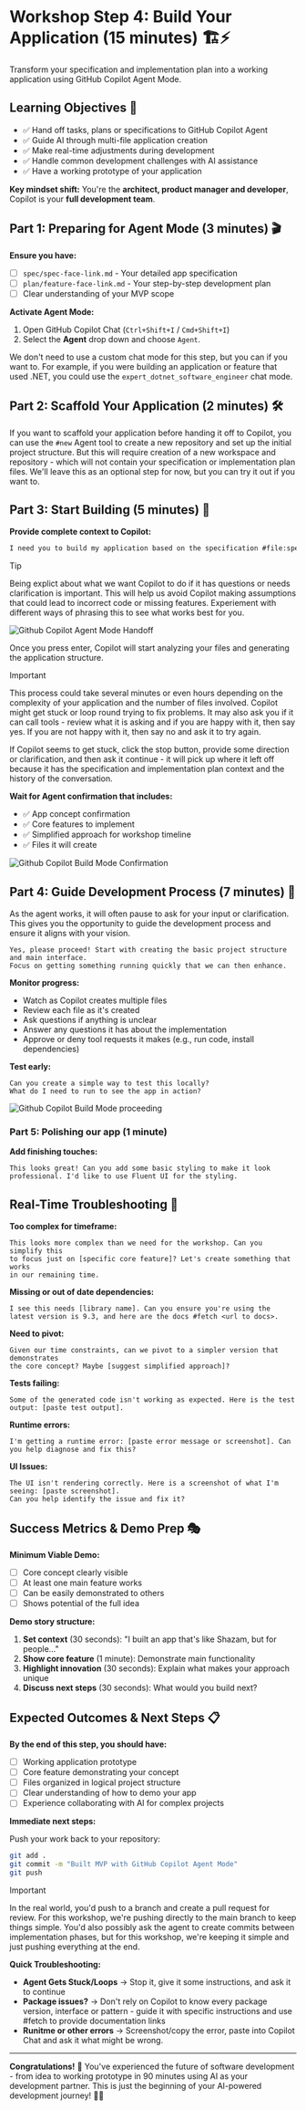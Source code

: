 # Workshop Step 4: Build Your Application (15 minutes) 🏗️⚡

Transform your specification and implementation plan into a working application using GitHub Copilot Agent Mode.

## Learning Objectives 🎯

- ✅ Hand off tasks, plans or specifications to GitHub Copilot Agent
- ✅ Guide AI through multi-file application creation  
- ✅ Make real-time adjustments during development
- ✅ Handle common development challenges with AI assistance
- ✅ Have a working prototype of your application

**Key mindset shift:** You're the **architect, product manager and developer**, Copilot is your **full development team**.

## Part 1: Preparing for Agent Mode (3 minutes) 🎬

**Ensure you have:**

- [ ] `spec/spec-face-link.md` - Your detailed app specification
- [ ] `plan/feature-face-link.md` - Your step-by-step development plan
- [ ] Clear understanding of your MVP scope

**Activate Agent Mode:**

1. Open GitHub Copilot Chat (`Ctrl+Shift+I` / `Cmd+Shift+I`)
1. Select the **Agent** drop down and choose `Agent`.

We don't need to use a custom chat mode for this step, but you can if you want to. For example, if you were building an application or feature that used .NET, you could use the `expert_dotnet_software_engineer` chat mode.

## Part 2: Scaffold Your Application (2 minutes) 🛠️

If you want to scaffold your application before handing it off to Copilot, you can use the `#new` Agent tool to create a new repository and set up the initial project structure. But this will require creation of a new workspace and repository - which will not contain your specification or implementation plan files. We'll leave this as an optional step for now, but you can try it out if you want to.

## Part 3: Start Building (5 minutes) 🤝

**Provide complete context to Copilot:**

```markdown
I need you to build my application based on the specification #file:spec-face-link.md and implementation plan #file:plan-feature-face-link.md I've created. If you have any questions or need clarification, stop and ask me. If you think the specification or implementation plan is missing something, stop and let me know and we'll refine it with the principal software engineer. Update the implementation plan as you go along to reflect any changes you make.
```

> [!TIP]
> Being explict about what we want Copilot to do if it has questions or needs clarification is important. This will help us avoid Copilot making assumptions that could lead to incorrect code or missing features. Experiement with different ways of phrasing this to see what works best for you.

![Github Copilot Agent Mode Handoff](images/github-copilot-build-prompt.png)

Once you press enter, Copilot will start analyzing your files and generating the application structure.

> [!IMPORTANT]
> This process could take several minutes or even hours depending on the complexity of your application and the number of files involved. Copilot might get stuck or loop round trying to fix problems. It may also ask you if it can call tools - review what it is asking and if you are happy with it, then say yes. If you are not happy with it, then say no and ask it to try again.
>
> If Copilot seems to get stuck, click the stop button, provide some direction or clarification, and then ask it continue - it will pick up where it left off because it has the specification and implementation plan context and the history of the conversation.

**Wait for Agent confirmation that includes:**

- ✅ App concept confirmation
- ✅ Core features to implement  
- ✅ Simplified approach for workshop timeline
- ✅ Files it will create

![Github Copilot Build Mode Confirmation](images/github-copilot-build-confirmation.png)

## Part 4: Guide Development Process (7 minutes) 🔧

As the agent works, it will often pause to ask for your input or clarification. This gives you the opportunity to guide the development process and ensure it aligns with your vision.

```text
Yes, please proceed! Start with creating the basic project structure and main interface. 
Focus on getting something running quickly that we can then enhance.
```

**Monitor progress:**

- Watch as Copilot creates multiple files
- Review each file as it's created
- Ask questions if anything is unclear
- Answer any questions it has about the implementation
- Approve or deny tool requests it makes (e.g., run code, install dependencies)

**Test early:**

```text
Can you create a simple way to test this locally? 
What do I need to run to see the app in action?
```

![Github Copilot Build Mode proceeding](images/github-copilot-build-app-1.png)

### Part 5: Polishing our app (1 minute)

**Add finishing touches:**

```text
This looks great! Can you add some basic styling to make it look professional. I'd like to use Fluent UI for the styling.
```

## Real-Time Troubleshooting 🔧

**Too complex for timeframe:**

```text
This looks more complex than we need for the workshop. Can you simplify this 
to focus just on [specific core feature]? Let's create something that works 
in our remaining time.
```

**Missing or out of date dependencies:**

```text
I see this needs [library name]. Can you ensure you're using the latest version is 9.3, and here are the docs #fetch <url to docs>.
```

**Need to pivot:**

```text
Given our time constraints, can we pivot to a simpler version that demonstrates 
the core concept? Maybe [suggest simplified approach]?
```

**Tests failing:**

```text
Some of the generated code isn't working as expected. Here is the test output: [paste test output].
```

**Runtime errors:**

```text
I'm getting a runtime error: [paste error message or screenshot]. Can you help diagnose and fix this?
```

**UI Issues:**

```text
The UI isn't rendering correctly. Here is a screenshot of what I'm seeing: [paste screenshot].
Can you help identify the issue and fix it?
```

## Success Metrics & Demo Prep 🎭

**Minimum Viable Demo:**

- [ ] Core concept clearly visible
- [ ] At least one main feature works
- [ ] Can be easily demonstrated to others
- [ ] Shows potential of the full idea

**Demo story structure:**

1. **Set context** (30 seconds): "I built an app that's like Shazam, but for people..."
2. **Show core feature** (1 minute): Demonstrate main functionality
3. **Highlight innovation** (30 seconds): Explain what makes your approach unique
4. **Discuss next steps** (30 seconds): What would you build next?

## Expected Outcomes & Next Steps 📋

**By the end of this step, you should have:**

- [ ] Working application prototype
- [ ] Core feature demonstrating your concept
- [ ] Files organized in logical project structure
- [ ] Clear understanding of how to demo your app
- [ ] Experience collaborating with AI for complex projects

**Immediate next steps:**

Push your work back to your repository:

```bash
git add .
git commit -m "Built MVP with GitHub Copilot Agent Mode"
git push
```

> [!IMPORTANT]
> In the real world, you'd push to a branch and create a pull request for review. For this workshop, we're pushing directly to the main branch to keep things simple.
> You'd also possibly ask the agent to create commits between implementation phases, but for this workshop, we're keeping it simple and just pushing everything at the end.

**Quick Troubleshooting:**

- **Agent Gets Stuck/Loops** → Stop it, give it some instructions, and ask it to continue
- **Package issues?** → Don't rely on Copilot to know every package version, interface or pattern - guide it with specific instructions and use #fetch to provide documentation links
- **Runitme or other errors** → Screenshot/copy the error, paste into Copilot Chat and ask it what might be wrong.

---

**Congratulations!** 🎉 You've experienced the future of software development - from idea to working prototype in 90 minutes using AI as your development partner. This is just the beginning of your AI-powered development journey! 🚀✨
